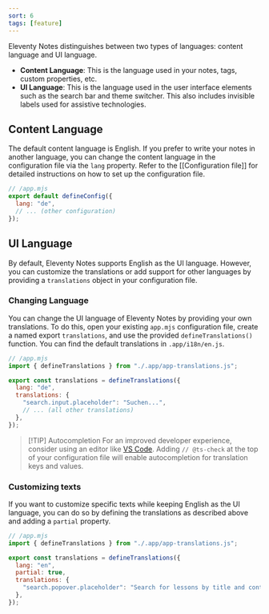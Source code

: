 ```yaml
---
sort: 6
tags: [feature]
---
```


Eleventy Notes distinguishes between two types of languages: content language and UI language.

- **Content Language**: This is the language used in your notes, tags, custom properties, etc.
- **UI Language**: This is the language used in the user interface elements such as the search bar and theme switcher. This also includes invisible labels used for assistive technologies.

## Content Language

The default content language is English. If you prefer to write your notes in another language, you can change the content language in the configuration file via the `lang` property. Refer to the [[Configuration file]] for detailed instructions on how to set up the configuration file.

```js
// /app.mjs
export default defineConfig({
  lang: "de",
  // ... (other configuration)
});
```

## UI Language

By default, Eleventy Notes supports English as the UI language. However, you can customize the translations or add support for other languages by providing a `translations` object in your configuration file.

### Changing Language

You can change the UI language of Eleventy Notes by providing your own translations. To do this, open your existing `app.mjs` configuration file, create a named export `translations`, and use the provided `defineTranslations()` function. You can find the default translations in `.app/i18n/en.js`.

```js
// /app.mjs
import { defineTranslations } from "./.app/app-translations.js";

export const translations = defineTranslations({
  lang: "de",
  translations: {
    "search.input.placeholder": "Suchen...",
    // ... (all other translations)
  },
});
```

> [!TIP] Autocompletion
> For an improved developer experience, consider using an editor like [VS Code](https://code.visualstudio.com/). Adding `// @ts-check` at the top of your configuration file will enable autocompletion for translation keys and values.

### Customizing texts

If you want to customize specific texts while keeping English as the UI language, you can do so by defining the translations as described above and adding a `partial` property.

```js
// /app.mjs
import { defineTranslations } from "./.app/app-translations.js";

export const translations = defineTranslations({
  lang: "en",
  partial: true,
  translations: {
    "search.popover.placeholder": "Search for lessons by title and content",
  },
});
```
